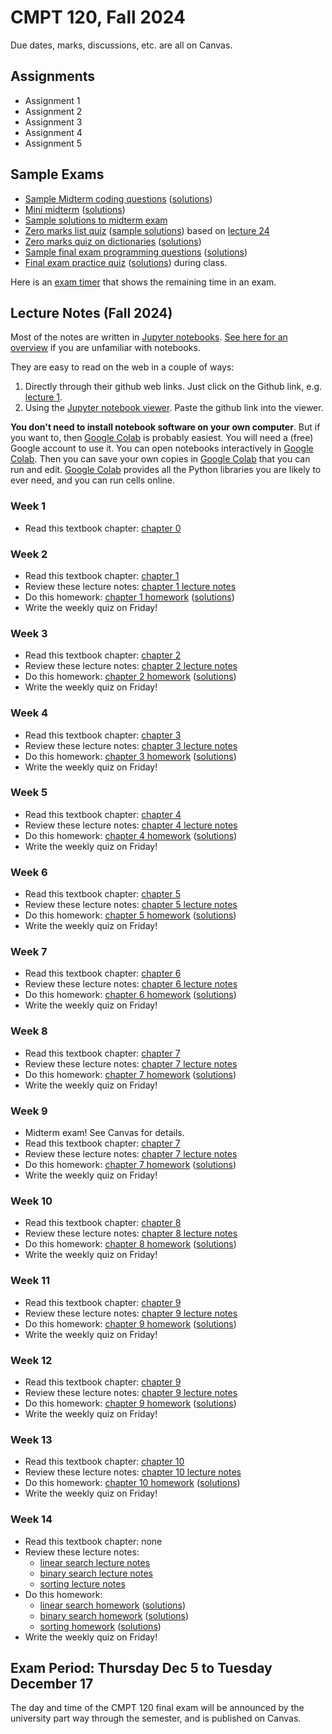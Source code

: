# CMPT 120, Fall 2024

Due dates, marks, discussions, etc. are all on Canvas.

## Assignments

- Assignment 1
- Assignment 2
- Assignment 3
- Assignment 4
- Assignment 5

## Sample Exams

- [Sample Midterm coding questions](exams/120-D400midterm_coding_sample_fall2022.pdf) ([solutions](exams/120-D400midterm_coding_sample_fall2022_sol.pdf))
- [Mini midterm](exams/120-D400mini_midterm1_fall2022.pdf) ([solutions](exams/120-D400mini_midterm1_fall2022_sol.pdf))
- [Sample solutions to midterm exam](exams/120-D400midterm1_fall2022_sample_solutions.pdf)
- [Zero marks list quiz](lectures/lecture24/lecture24Quiz.pdf) ([sample solutions](lectures/lecture24/lecture24Quiz_sol.pdf)) based on [lecture 24](lectures/lecture24/lecture24.md)
- [Zero marks quiz on dictionaries](lectures/lecture30/lecture30Quiz.pdf) ([solutions](lectures/lecture30/lecture30Quiz_sol.pdf))
- [Sample final exam programming questions](exams/120-D400final_coding_sample_fall2022.pdf) ([solutions](exams/120-D400final_coding_sample_fall2022_sol.pdf))
- [Final exam practice quiz](exams/120-D400final_practice_quiz.pdf)
([solutions](exams/120-D400final_practice_quiz_sol.pdf)) during class.

Here is an [exam timer](https://tjd1234.github.io/examclock/examclock.html)
that shows the remaining time in an exam.

## Lecture Notes (Fall 2024)

Most of the notes are written in [Jupyter notebooks](https://jupyter.org/). [See
here for an
overview](https://colab.research.google.com/github/AllenDowney/ThinkPython/blob/v3/chapters/jupyter_intro.ipynb)
if you are unfamiliar with notebooks.

They are easy to read on the web in a couple of ways:

1. Directly through their github web links. Just click on the Github link, e.g.
   [lecture 1](lectures/lecture1/lecture1notes.md).
2. Using the [Jupyter notebook viewer](https://nbviewer.jupyter.org/). Paste the
   github link into the viewer.

**You don't need to install notebook software on your own computer**. But if you
want to, then [Google Colab](https://colab.research.google.com/) is probably
easiest. You will need a (free) Google account to use it. You can open notebooks
interactively in [Google Colab](https://colab.research.google.com/). Then you
can save your own copies in [Google Colab](https://colab.research.google.com/)
that you can run and edit. [Google Colab](https://colab.research.google.com/)
provides all the Python libraries you are likely to ever need, and you can run
cells online.

### Week 1

- Read this textbook chapter: [chapter 0](textbook/chp00.ipynb)

### Week 2

- Read this textbook chapter: [chapter 1](textbook/chp01.ipynb)
- Review these lecture notes: [chapter 1 lecture notes](lecture_notes/chapter1/chapter1_lecture.ipynb)
- Do this homework: [chapter 1 homework](lecture_notes/chapter1/homework1.ipynb) ([solutions](lecture_notes/chapter1/homework1_sol.ipynb))
- Write the weekly quiz on Friday!

### Week 3

- Read this textbook chapter: [chapter 2](textbook/chp02.ipynb)
- Review these lecture notes: [chapter 2 lecture notes](lecture_notes/chapter2/chapter2_lecture.ipynb)
- Do this homework: [chapter 2 homework](lecture_notes/chapter2/homework2.ipynb) ([solutions](lecture_notes/chapter2/homework2_sol.ipynb))
- Write the weekly quiz on Friday!

### Week 4

- Read this textbook chapter: [chapter 3](textbook/chp03.ipynb)
- Review these lecture notes: [chapter 3 lecture notes](lecture_notes/chapter3/chapter3_lecture.ipynb)
- Do this homework: [chapter 3 homework](lecture_notes/chapter3/homework3.ipynb) ([solutions](lecture_notes/chapter3/homework3_sol.ipynb))
- Write the weekly quiz on Friday!

### Week 5

- Read this textbook chapter: [chapter 4](textbook/chp04.ipynb)
- Review these lecture notes: [chapter 4 lecture notes](lecture_notes/chapter4/chapter4_lecture.ipynb)
- Do this homework: [chapter 4 homework](lecture_notes/chapter4/homework4.ipynb) ([solutions](lecture_notes/chapter4/homework4_sol.ipynb))
- Write the weekly quiz on Friday!

### Week 6

- Read this textbook chapter: [chapter 5](textbook/chp05.ipynb)
- Review these lecture notes: [chapter 5 lecture notes](lecture_notes/chapter5/chapter5_lecture.ipynb)
- Do this homework: [chapter 5 homework](lecture_notes/chapter5/homework5.ipynb) ([solutions](lecture_notes/chapter5/homework5_sol.ipynb))
- Write the weekly quiz on Friday!

### Week 7

- Read this textbook chapter: [chapter 6](textbook/chp06.ipynb)
- Review these lecture notes: [chapter 6 lecture notes](lecture_notes/chapter6/chapter6_lecture.ipynb)
- Do this homework: [chapter 6 homework](lecture_notes/chapter6/homework6.ipynb) ([solutions](lecture_notes/chapter6/homework6_sol.ipynb))
- Write the weekly quiz on Friday!

### Week 8

- Read this textbook chapter: [chapter 7](textbook/chp07.ipynb)
- Review these lecture notes: [chapter 7 lecture notes](lecture_notes/chapter7/chapter7_lecture.ipynb)
- Do this homework: [chapter 7 homework](lecture_notes/chapter7/homework7.ipynb) ([solutions](lecture_notes/chapter7/homework7_sol.ipynb))
- Write the weekly quiz on Friday!

### Week 9

- Midterm exam! See Canvas for details.
- Read this textbook chapter: [chapter 7](textbook/chp07.ipynb)
- Review these lecture notes: [chapter 7 lecture notes](lecture_notes/chapter7/chapter7_lecture.ipynb)
- Do this homework: [chapter 7 homework](lecture_notes/chapter7/homework7.ipynb) ([solutions](lecture_notes/chapter7/homework7_sol.ipynb))
- Write the weekly quiz on Friday!

### Week 10

- Read this textbook chapter: [chapter 8](textbook/chp08.ipynb)
- Review these lecture notes: [chapter 8 lecture notes](lecture_notes/chapter8/chapter8_lecture.ipynb)
- Do this homework: [chapter 8 homework](lecture_notes/chapter8/homework8.ipynb) ([solutions](lecture_notes/chapter8/homework8_sol.ipynb))
- Write the weekly quiz on Friday!

### Week 11

- Read this textbook chapter: [chapter 9](textbook/chp09.ipynb)
- Review these lecture notes: [chapter 9 lecture notes](lecture_notes/chapter9/chapter9_lecture.ipynb)
- Do this homework: [chapter 9 homework](lecture_notes/chapter9/homework9.ipynb) ([solutions](lecture_notes/chapter9/homework9_sol.ipynb))
- Write the weekly quiz on Friday!

### Week 12

- Read this textbook chapter: [chapter 9](textbook/chp09.ipynb)
- Review these lecture notes: [chapter 9 lecture notes](lecture_notes/chapter9/chapter9_lecture.ipynb)
- Do this homework: [chapter 9 homework](lecture_notes/chapter9/homework9.ipynb) ([solutions](lecture_notes/chapter9/homework9_sol.ipynb))
- Write the weekly quiz on Friday!

### Week 13

- Read this textbook chapter: [chapter 10](textbook/chp10.ipynb)
- Review these lecture notes: [chapter 10 lecture notes](lecture_notes/chapter10/chapter10_lecture.ipynb)
- Do this homework: [chapter 10 homework](lecture_notes/chapter10/homework10.ipynb) ([solutions](lecture_notes/chapter10/homework10_sol.ipynb))
- Write the weekly quiz on Friday!

### Week 14

- Read this textbook chapter: none
- Review these lecture notes: 
  - [linear search lecture notes](lecture_notes/chapter_algorithms/alg1_linear_search/alg1_linear_search.ipynb)
  - [binary search lecture notes](lecture_notes/chapter_algorithms/alg2_binary_search/alg2_binary_search.ipynb)
  - [sorting lecture notes](lecture_notes/chapter_algorithms/alg3_sorting/alg3_sorting.ipynb)
- Do this homework:
   - [linear search homework](lecture_notes/chapter_algorithms/alg1_linear_search/alg1_linear_search_homework.ipynb) ([solutions](lecture_notes/chapter_algorithms/alg1_linear_search/alg1_linear_search_homework_sol.ipynb))
   - [binary search homework](lecture_notes/chapter_algorithms/alg2_binary_search/alg2_binary_search_homework.ipynb) ([solutions](lecture_notes/chapter_algorithms/alg2_binary_search/alg2_binary_search_homework_sol.ipynb))
   - [sorting homework](lecture_notes/chapter_algorithms/alg3_sorting/alg3_sorting_homework.ipynb) ([solutions](lecture_notes/chapter_algorithms/alg3_sorting/alg3_sorting_homework_sol.ipynb))
- Write the weekly quiz on Friday!

## Exam Period: Thursday Dec 5 to Tuesday December 17

The day and time of the CMPT 120 final exam will be announced by the university
part way through the semester, and is published on Canvas.
